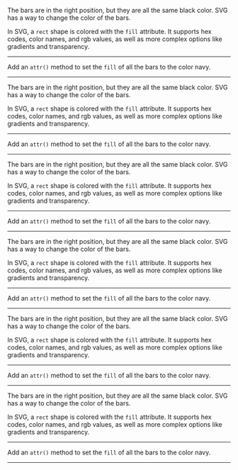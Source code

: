 <div class="challenge-instructions data-visualization-with-d3"><div><section id="description">
<p>The bars are in the right position, but they are all the same black color. SVG has a way to change the color of the bars.</p>
<p>In SVG, a <code>rect</code> shape is colored with the <code>fill</code> attribute. It supports hex codes, color names, and rgb values, as well as more complex options like gradients and transparency.</p>
</section></div><hr/><div><section id="instructions">
<p>Add an <code>attr()</code> method to set the <code>fill</code> of all the bars to the color navy.</p>
</section></div><hr/></div><div class="challenge-instructions data-visualization-with-d3"><div><section id="description">
<p>The bars are in the right position, but they are all the same black color. SVG has a way to change the color of the bars.</p>
<p>In SVG, a <code>rect</code> shape is colored with the <code>fill</code> attribute. It supports hex codes, color names, and rgb values, as well as more complex options like gradients and transparency.</p>
</section></div><hr/><div><section id="instructions">
<p>Add an <code>attr()</code> method to set the <code>fill</code> of all the bars to the color navy.</p>
</section></div><hr/></div><div class="challenge-instructions data-visualization-with-d3"><div><section id="description">
<p>The bars are in the right position, but they are all the same black color. SVG has a way to change the color of the bars.</p>
<p>In SVG, a <code>rect</code> shape is colored with the <code>fill</code> attribute. It supports hex codes, color names, and rgb values, as well as more complex options like gradients and transparency.</p>
</section></div><hr/><div><section id="instructions">
<p>Add an <code>attr()</code> method to set the <code>fill</code> of all the bars to the color navy.</p>
</section></div><hr/></div><div class="challenge-instructions data-visualization-with-d3"><div><section id="description">
<p>The bars are in the right position, but they are all the same black color. SVG has a way to change the color of the bars.</p>
<p>In SVG, a <code>rect</code> shape is colored with the <code>fill</code> attribute. It supports hex codes, color names, and rgb values, as well as more complex options like gradients and transparency.</p>
</section></div><hr/><div><section id="instructions">
<p>Add an <code>attr()</code> method to set the <code>fill</code> of all the bars to the color navy.</p>
</section></div><hr/></div><div class="challenge-instructions data-visualization-with-d3"><div><section id="description">
<p>The bars are in the right position, but they are all the same black color. SVG has a way to change the color of the bars.</p>
<p>In SVG, a <code>rect</code> shape is colored with the <code>fill</code> attribute. It supports hex codes, color names, and rgb values, as well as more complex options like gradients and transparency.</p>
</section></div><hr/><div><section id="instructions">
<p>Add an <code>attr()</code> method to set the <code>fill</code> of all the bars to the color navy.</p>
</section></div><hr/></div><div class="challenge-instructions data-visualization-with-d3"><div><section id="description">
<p>The bars are in the right position, but they are all the same black color. SVG has a way to change the color of the bars.</p>
<p>In SVG, a <code>rect</code> shape is colored with the <code>fill</code> attribute. It supports hex codes, color names, and rgb values, as well as more complex options like gradients and transparency.</p>
</section></div><hr/><div><section id="instructions">
<p>Add an <code>attr()</code> method to set the <code>fill</code> of all the bars to the color navy.</p>
</section></div><hr/></div>